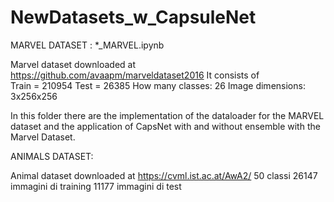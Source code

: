 # NewDatasets_w_CapsuleNet

MARVEL DATASET : *_MARVEL.ipynb

Marvel dataset downloaded at https://github.com/avaapm/marveldataset2016 
It consists of 	
      Train = 210954
	    Test = 26385
How many classes: 26
Image dimensions: 3x256x256

In this folder there are the implementation of the dataloader for the MARVEL dataset and the application of CapsNet with and without ensemble with the Marvel Dataset.

ANIMALS DATASET:

Animal dataset downloaded at  https://cvml.ist.ac.at/AwA2/ 
50 classi
26147 immagini di training
11177 immagini di test
